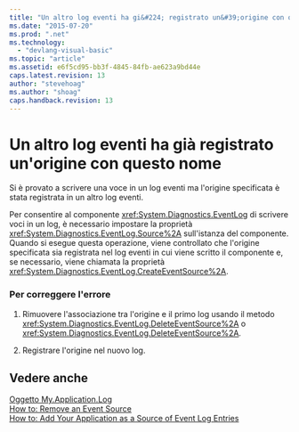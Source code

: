 ```yaml
---
title: "Un altro log eventi ha gi&#224; registrato un&#39;origine con questo nome | Microsoft Docs"
ms.date: "2015-07-20"
ms.prod: ".net"
ms.technology: 
  - "devlang-visual-basic"
ms.topic: "article"
ms.assetid: e6f5cd95-bb3f-4845-84fb-ae623a9bd44e
caps.latest.revision: 13
author: "stevehoag"
ms.author: "shoag"
caps.handback.revision: 13
---
```

# Un altro log eventi ha gi&#224; registrato un&#39;origine con questo nome
Si è provato a scrivere una voce in un log eventi ma l'origine specificata è stata registrata in un altro log eventi.  
  
 Per consentire al componente <xref:System.Diagnostics.EventLog> di scrivere voci in un log, è necessario impostare la proprietà <xref:System.Diagnostics.EventLog.Source%2A> sull'istanza del componente. Quando si esegue questa operazione, viene controllato che l'origine specificata sia registrata nel log eventi in cui viene scritto il componente e, se necessario, viene chiamata la proprietà <xref:System.Diagnostics.EventLog.CreateEventSource%2A>.  
  
### Per correggere l'errore  
  
1.  Rimuovere l'associazione tra l'origine e il primo log usando il metodo <xref:System.Diagnostics.EventLog.DeleteEventSource%2A> o <xref:System.Diagnostics.EventLog.DeleteEventSource%2A>.  
  
2.  Registrare l'origine nel nuovo log.  
  
## Vedere anche  
 [Oggetto My.Application.Log](../../visual-basic/language-reference/objects/my-application-log-object.md)   
 [How to: Remove an Event Source](http://msdn.microsoft.com/it-it/bc66c900-4b8a-426a-b8e2-17031a20167e)   
 [How to: Add Your Application as a Source of Event Log Entries](http://msdn.microsoft.com/it-it/948ff920-a739-4e66-a191-ee951512d42c)